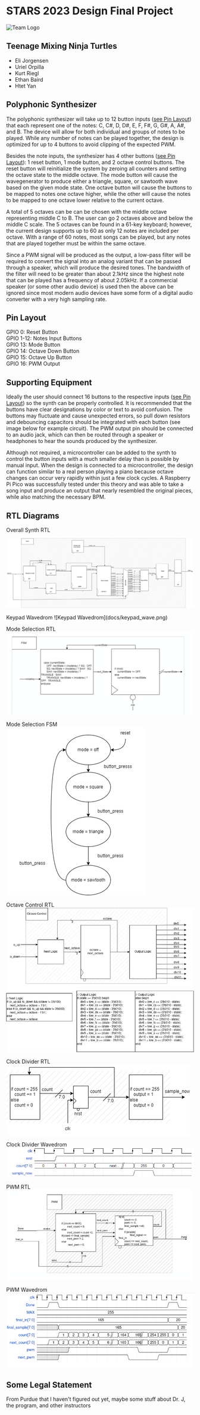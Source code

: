 # STARS 2023 Design Final Project

![Team Logo](https://cdn.discordapp.com/attachments/1118551461463343174/1123393538084831252/Team_Logo_1.png)

## Teenage Mixing Ninja Turtles
* Eli Jorgensen
* Uriel Orpilla
* Kurt Riegl
* Ethan Baird
* Htet Yan

## Polyphonic Synthesizer
The polyphonic synthesizer will take up to 12 button inputs ([see Pin Layout](#pin-layout)) that each represent one of the notes: C, C#, D, D#, E, F, F#, G, G#, A, A#, and B. The device will allow for both individual and groups of notes to be played. While any number of notes can be played together, the design is optimized for up to 4 buttons to avoid clipping of the expected PWM. 

Besides the note inputs, the synthesizer has 4 other buttons ([see Pin Layout](#pin-layout)): 1 reset button, 1 mode button, and 2 octave control buttons. The reset button will reinitialize the system by zeroing all counters and setting the octave state to the middle octave. The mode button will cause the wavegenerator to produce either a triangle, square, or sawtooth wave based on the given mode state. One octave button will cause the buttons to be mapped to notes one octave higher, while the other will cause the notes to be mapped to one octave lower relative to the current octave. 

A total of 5 octaves can be can be chosen with the middle octave representing middle C to B. The user can go 2 octaves above and below the middle C scale. The 5 octaves can be found in a 61-key keyboard; however, the current design supports up to 60 as only 12 notes are included per octave. With a range of 60 notes, most songs can be played, but any notes that are played together must be within the same octave. 

Since a PWM signal will be produced as the output, a low-pass filter will be required to convert the signal into an analog variant that can be passed through a speaker, which will produce the desired tones. The bandwidth of the filter will need to be greater than about 2.1kHz since the highest note that can be played has a frequency of about 2.05kHz. If a commercial speaker (or some other audio device) is used then the above can be ignored since most modern audio devices have some form of a digital audio converter with a very high sampling rate.

## Pin Layout
GPIO 0: Reset Button  
GPIO 1-12: Notes Input Buttons  
GPIO 13: Mode Button  
GPIO 14: Octave Down Button  
GPIO 15: Octave Up Button  
GPIO 16: PWM Output 

## Supporting Equipment
Ideally the user should connect 16 buttons to the respective inputs ([see Pin Layout](#pin-layout)) so the synth can be properly controlled. It is recommended that the buttons have clear designations by color or text to avoid confusion. The buttons may fluctuate and cause unexpected errors, so pull down resistors and debouncing capacitors should be integrated with each button (see image below for example circuit). The PWM output pin should be connected to an audio jack, which can then be routed through a speaker or headphones to hear the sounds produced by the synthesizer.

Although not required, a microcontroller can be added to the synth to control the button inputs with a much smaller delay than is possible by manual input. When the design is connected to a microcontroller, the design can function similar to a real person playing a piano because octave changes can occur very rapidly within just a few clock cycles. A Raspberry Pi Pico was successfully tested under this theory and was able to take a song input and produce an output that nearly resembled the original pieces, while also matching the necessary BPM.

## RTL Diagrams
Overall Synth RTL
<p align="center">  
<img src=docs/synth.png />
</p>
Keypad Wavedrom  
![Keypad Wavedrom](docs/keypad_wave.png)

Mode Selection RTL  
![Mode RTL](docs/mode_rtl.png)

Mode Selection FSM  
![Mode FSM](docs/mode_select.drawio.png)

Octave Control RTL  
![Octave Control RTL](docs/octave_control.png)

Clock Divider RTL  
![Clock Divider RTL](docs/clock_divider.drawio.png)

Clock Divider Wavedrom  
![Clock Wavedrom](docs/clock_wavedrom.png)

PWM RTL  
![PWM RTL](docs/pwm_rtl.png)

PWM Wavedrom  
![PWM Wavedrom](docs/PWM-wave.png)

## Some Legal Statement
From Purdue that I haven't figured out yet, maybe some stuff about Dr. J, the program, and other instructors
